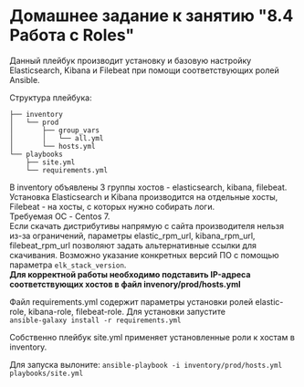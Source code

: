 # Домашнее задание к занятию "8.4 Работа с Roles"  

Данный плейбук производит установку и базовую настройку Elasticsearch, Kibana и Filebeat при помощи соответствующих ролей Ansible.  

Структура плейбука:  
```
├── inventory
│   └── prod
│       ├── group_vars
│       │   └── all.yml
│       └── hosts.yml
└── playbooks
    ├── site.yml
    └── requirements.yml
```

В inventory объявлены 3 группы хостов - elasticsearch, kibana, filebeat.
Установка Elasticsearch и Kibana производится на отдельные хосты, Filebeat - на хосты, с которых нужно собирать логи.  
Требуемая ОС - Centos 7.  
Если скачать дистрибутивы напрямую с сайта производителя нельзя из-за ограничений, параметры elastic_rpm_url, kibana_rpm_url, filebeat_rpm_url
позволяют задать альтернативные ссылки для скачивания. Возможно указание конкретных версий ПО с помощью параметра `elk_stack_version`.  
**Для корректной работы необходимо подставить IP-адреса соответствующих хостов в файл invenory/prod/hosts.yml**  

Файл requirements.yml содержит параметры установки ролей elastic-role, kibana-role, filebeat-role. Для установки запустите  
`ansible-galaxy install -r requirements.yml`

Собственно плейбук site.yml применяет установленные роли к хостам в inventory.

Для запуска вылоните: `ansible-playbook -i inventory/prod/hosts.yml playbooks/site.yml`

